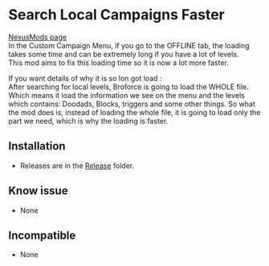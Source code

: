 # Search Local Campaigns Faster

[NexusMods page](https://www.nexusmods.com/broforce/mods/4)  
In the Custom Campaign Menu, if you go to the OFFLINE tab, the loading takes some time and can be extremely long if you have a lot of levels.  
This mod aims to fix this loading time so it is now a lot more faster.  

If you want details of why it is so lon got load :  
After searching for local levels, Broforce is going to load the WHOLE file. Which means it load the information we see on the menu and the levels which contains: Doodads, Blocks, triggers and some other things. So what the mod does is, instead of loading the whole file, it is going to load only the part we need, which is why the loading is faster.  

## Installation

* Releases are in the [Release](./Releases/) folder.

## Know issue

* None

## Incompatible

* None
